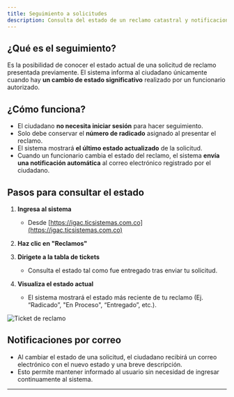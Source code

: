 ```yaml
---
title: Seguimiento a solicitudes
description: Consulta del estado de un reclamo catastral y notificaciones al ciudadano.
---
```


## ¿Qué es el seguimiento?

Es la posibilidad de conocer el estado actual de una solicitud de reclamo presentada previamente. El sistema informa al ciudadano únicamente cuando hay **un cambio de estado significativo** realizado por un funcionario autorizado.

## ¿Cómo funciona?

- El ciudadano **no necesita iniciar sesión** para hacer seguimiento.
- Solo debe conservar el **número de radicado** asignado al presentar el reclamo.
- El sistema mostrará **el último estado actualizado** de la solicitud.
- Cuando un funcionario cambia el estado del reclamo, el sistema **envía una notificación automática** al correo electrónico registrado por el ciudadano.

## Pasos para consultar el estado

1. **Ingresa al sistema**
   - Desde [https://igac.ticsistemas.com.co](https://igac.ticsistemas.com.co)

2. **Haz clic en "Reclamos"**

3. **Dirigete a la tabla de tickets**
   - Consulta el estado tal como fue entregado tras enviar tu solicitud.

4. **Visualiza el estado actual**
   - El sistema mostrará el estado más reciente de tu reclamo (Ej. “Radicado”, "En Proceso", “Entregado”, etc.).

![Ticket de reclamo](/images/tickets.png)

## Notificaciones por correo

- Al cambiar el estado de una solicitud, el ciudadano recibirá un correo electrónico con el nuevo estado y una breve descripción.
- Esto permite mantener informado al usuario sin necesidad de ingresar continuamente al sistema.

---